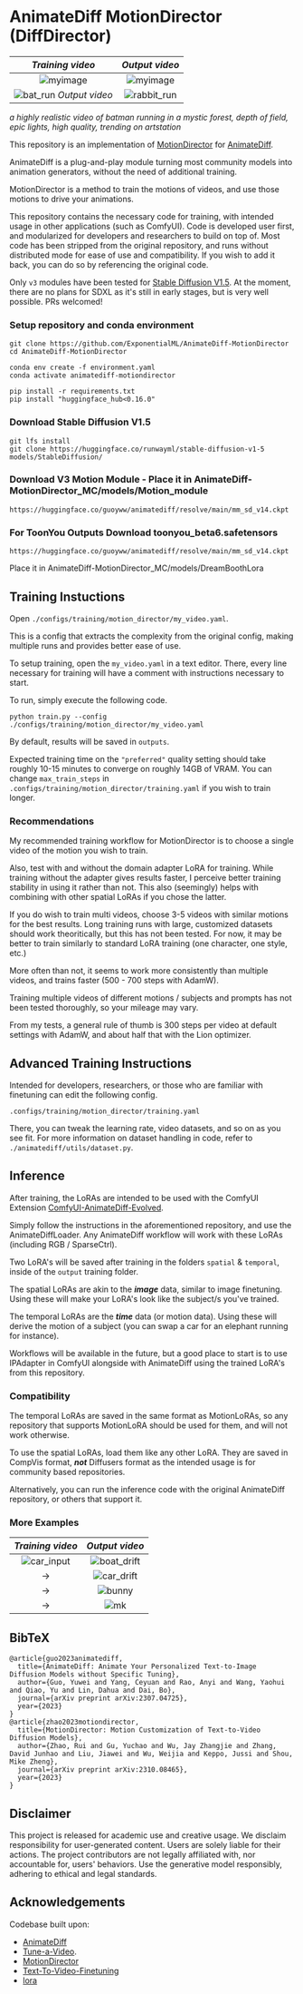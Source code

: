 # AnimateDiff MotionDirector (DiffDirector)

*Training video*           |  *Output video*
:-------------------------:|:-------------------------:
![myimage](https://github.com/ExponentialML/AnimateDiff-MotionDirector/assets/59846140/b4e2c1d5-d33b-47dc-b106-9836737d3bd2) | ![myimage](https://github.com/ExponentialML/AnimateDiff-MotionDirector/assets/59846140/b61b7919-2c9b-4556-aff9-4c15bb60ebf3)  | 
![bat_run](https://github.com/ExponentialML/AnimateDiff-MotionDirector/assets/59846140/bd40ce25-9892-49f9-9fd4-785e492c04b5) *Output video* | ![rabbit_run](https://github.com/ExponentialML/AnimateDiff-MotionDirector/assets/59846140/f24d05bb-67fa-48d4-a103-610e8de2ffe6) 


*a highly realistic video of batman running in a mystic forest, depth of field, epic lights, high quality, trending on artstation*

This repository is an implementation of [MotionDirector](https://github.com/showlab/MotionDirector) for [AnimateDiff](https://arxiv.org/abs/2307.04725).

AnimateDiff is a plug-and-play module turning most community models into animation generators, without the need of additional training.

MotionDirector is a method to train the motions of videos, and use those motions to drive your animations.

This repository contains the necessary code for training, with intended usage in other applications (such as ComfyUI).
Code is developed user first, and modularized for developers and researchers to build on top of.
Most code has been stripped from the original repository, and runs without distributed mode for ease of use and compatibility. 
If you wish to add it back, you can do so by referencing the original code.

Only `v3` modules have been tested for [Stable Diffusion V1.5](https://huggingface.co/runwayml/stable-diffusion-v1-5). 
At the moment, there are no plans for SDXL as it's still in early stages, but is very well possible. PRs welcomed! 

### Setup repository and conda environment

```
git clone https://github.com/ExponentialML/AnimateDiff-MotionDirector
cd AnimateDiff-MotionDirector

conda env create -f environment.yaml
conda activate animatediff-motiondirector

pip install -r requirements.txt
pip install "huggingface_hub<0.16.0"
```

### Download Stable Diffusion V1.5

```
git lfs install
git clone https://huggingface.co/runwayml/stable-diffusion-v1-5 models/StableDiffusion/
```

### Download V3 Motion Module - Place it in AnimateDiff-MotionDirector_MC/models/Motion_module
```
https://huggingface.co/guoyww/animatediff/resolve/main/mm_sd_v14.ckpt
```

### For ToonYou Outputs Download toonyou_beta6.safetensors 
```
https://huggingface.co/guoyww/animatediff/resolve/main/mm_sd_v14.ckpt
```
Place it in AnimateDiff-MotionDirector_MC/models/DreamBoothLora
## Training Instuctions

Open `./configs/training/motion_director/my_video.yaml`.

This is a config that extracts the complexity from the original config, making multiple runs and provides better ease of use.

To setup training, open the `my_video.yaml` in a text editor. There, every line necessary for training will have a comment with instructions necessary to start.

To run, simply execute the following code.

`python train.py --config ./configs/training/motion_director/my_video.yaml`

By default, results will be saved in `outputs`. 

Expected training time on the `"preferred"` quality setting should take roughly 10-15 minutes to converge on roughly 14GB of VRAM.
You can change `max_train_steps` in `.configs/training/motion_director/training.yaml` if you wish to train longer.

### Recommendations
My recommended training workflow for MotionDirector is to choose a single video of the motion you wish to train.

Also, test with and without the domain adapter LoRA for training. While training without the adapter gives results faster, I perceive better training stability in using it rather than not. This also (seemingly) helps with combining with other spatial LoRAs if you chose the latter. 

If you do wish to train multi videos, choose 3-5 videos with similar motions for the best results. Long training runs with large, customized datasets should work theoritically, but this has not been tested. For now, it may be better to train similarly to standard LoRA training (one character, one style, etc.)

More often than not, it seems to work more consistently than multiple videos, and trains faster (500 - 700 steps with AdamW).

Training multiple videos of different motions / subjects and prompts has not been tested thoroughly, so your mileage may vary.

From my tests, a general rule of thumb is 300 steps per video at default settings with AdamW, and about half that with the Lion optimizer.

## Advanced Training Instructions

Intended for developers, researchers, or those who are familiar with finetuning can edit the following config.

`.configs/training/motion_director/training.yaml`

There, you can tweak the learning rate, video datasets, and so on as you see fit.
For more information on dataset handling in code, refer to `./animatediff/utils/dataset.py`.

## Inference

After training, the LoRAs are intended to be used with the ComfyUI Extension [ComfyUI-AnimateDiff-Evolved](https://github.com/Kosinkadink/ComfyUI-AnimateDiff-Evolved).

Simply follow the instructions in the aforementioned repository, and use the AnimateDiffLoader. Any AnimateDiff workflow will work with these LoRAs (including RGB / SparseCtrl).

Two LoRA's will be saved after training in the folders `spatial` & `temporal`, inside of the `output` training folder.

The spatial LoRAs are akin to the ***image*** data, similar to image finetuning. Using these will make your LoRA's look like the subject/s you've trained.

The temporal LoRAs are the ***time*** data (or motion data). Using these will derive the motion of a subject (you can swap a car for an elephant running for instance).

Workflows will be available in the future, but a good place to start is to use IPAdapter in ComfyUI alongside with AnimateDiff using the trained LoRA's from this repository.

### Compatibility

The temporal LoRAs are saved in the same format as MotionLoRAs, so any repository that supports MotionLoRA should be used for them, and will not work otherwise.

To use the spatial LoRAs, load them like any other LoRA. They are saved in CompVis format, ***not*** Diffusers format as the intended usage is for community based repositories.

Alternatively, you can run the inference code with the original AnimateDiff repository, or others that support it.

### More Examples
*Training video*           |  *Output video*
:-------------------------:|:-------------------------:
![car_input](https://github.com/ExponentialML/AnimateDiff-MotionDirector/assets/59846140/75318840-1791-4dee-97be-3f100c27c0b6) | ![boat_drift](https://github.com/ExponentialML/AnimateDiff-MotionDirector/assets/59846140/3c1064d0-4dcc-4792-b77d-5e66443fbe3b)
-> | ![car_drift](https://github.com/ExponentialML/AnimateDiff-MotionDirector/assets/59846140/6d873fa9-fafa-4701-af1c-750b20b1a664)
-> | ![bunny](https://github.com/ExponentialML/AnimateDiff-MotionDirector/assets/59846140/f0ed706d-1cb8-46bf-ad20-be782fb022fe)
-> | ![mk](https://github.com/ExponentialML/AnimateDiff-MotionDirector/assets/59846140/5815c1c0-5d64-4de2-9f09-738bc4ccb840)

## BibTeX

```
@article{guo2023animatediff,
  title={AnimateDiff: Animate Your Personalized Text-to-Image Diffusion Models without Specific Tuning},
  author={Guo, Yuwei and Yang, Ceyuan and Rao, Anyi and Wang, Yaohui and Qiao, Yu and Lin, Dahua and Dai, Bo},
  journal={arXiv preprint arXiv:2307.04725},
  year={2023}
}
@article{zhao2023motiondirector,
  title={MotionDirector: Motion Customization of Text-to-Video Diffusion Models},
  author={Zhao, Rui and Gu, Yuchao and Wu, Jay Zhangjie and Zhang, David Junhao and Liu, Jiawei and Wu, Weijia and Keppo, Jussi and Shou, Mike Zheng},
  journal={arXiv preprint arXiv:2310.08465},
  year={2023}
}
```

## Disclaimer
This project is released for academic use and creative usage. We disclaim responsibility for user-generated content. Users are solely liable for their actions. The project contributors are not legally affiliated with, nor accountable for, users' behaviors. Use the generative model responsibly, adhering to ethical and legal standards.

## Acknowledgements
Codebase built upon:
- [AnimateDiff](https://github.com/guoyww/AnimateDiff)
- [Tune-a-Video](https://github.com/showlab/Tune-A-Video).
- [MotionDirector](https://github.com/showlab/MotionDirector)
- [Text-To-Video-Finetuning](https://github.com/ExponentialML/Text-To-Video-Finetuning)
- [lora](https://github.com/cloneofsimo/lora)

